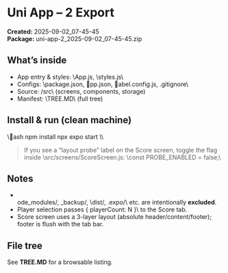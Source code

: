 ﻿# Uni App – 2 Export

**Created:** 2025-09-02_07-45-45  
**Package:** uni-app-2_2025-09-02_07-45-45.zip

## What’s inside
- App entry & styles: \App.js\, \styles.js\
- Configs: \package.json\, \pp.json\, \abel.config.js\, \.gitignore\
- Source: \/src\ (screens, components, storage)
- Manifest: \TREE.MD\ (full tree)

## Install & run (clean machine)
\\\ash
npm install
npx expo start
\\\

> If you see a “layout probe” label on the Score screen, toggle the flag inside \src/screens/ScoreScreen.js\:
> \const PROBE_ENABLED = false;\

## Notes
- \
ode_modules/\, \_backup/\, \dist/\, \.expo/\ etc. are intentionally **excluded**.
- Player selection passes \{ playerCount: N }\ to the Score tab.
- Score screen uses a 3-layer layout (absolute header/content/footer); footer is flush with the tab bar.

## File tree
See **TREE.MD** for a browsable listing.
